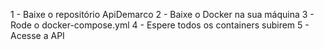 1 - Baixe o repositório ApiDemarco
2 - Baixe o Docker na sua máquina
3 - Rode o docker-compose.yml
4 - Espere todos os containers subirem
5 - Acesse a API

